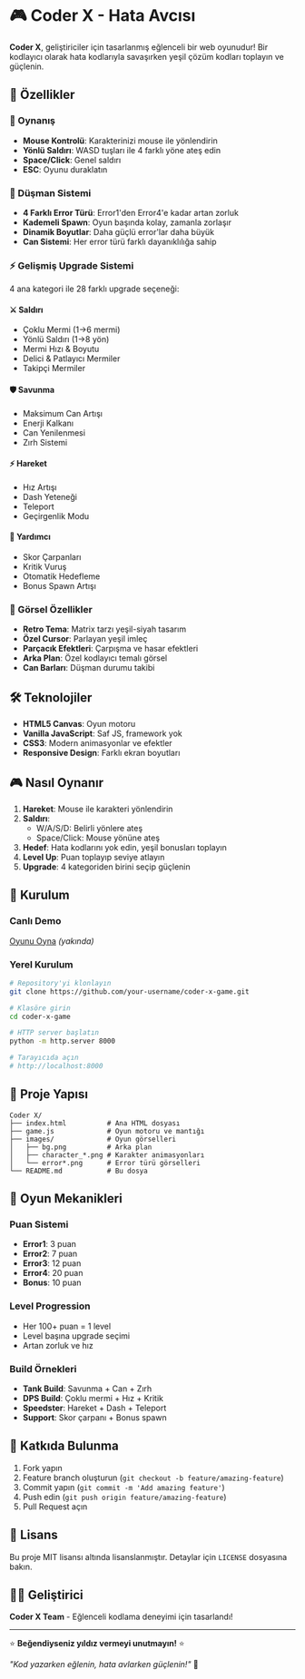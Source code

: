 # 🎮 Coder X - Hata Avcısı

**Coder X**, geliştiriciler için tasarlanmış eğlenceli bir web oyunudur! Bir kodlayıcı olarak hata kodlarıyla savaşırken yeşil çözüm kodları toplayın ve güçlenin.

## 🚀 Özellikler

### 🎯 Oynanış
- **Mouse Kontrolü**: Karakterinizi mouse ile yönlendirin
- **Yönlü Saldırı**: WASD tuşları ile 4 farklı yöne ateş edin
- **Space/Click**: Genel saldırı
- **ESC**: Oyunu duraklatın

### 🐛 Düşman Sistemi
- **4 Farklı Error Türü**: Error1'den Error4'e kadar artan zorluk
- **Kademeli Spawn**: Oyun başında kolay, zamanla zorlaşır
- **Dinamik Boyutlar**: Daha güçlü error'lar daha büyük
- **Can Sistemi**: Her error türü farklı dayanıklılığa sahip

### ⚡ Gelişmiş Upgrade Sistemi
4 ana kategori ile 28 farklı upgrade seçeneği:

#### ⚔️ **Saldırı**
- Çoklu Mermi (1→6 mermi)
- Yönlü Saldırı (1→8 yön)
- Mermi Hızı & Boyutu
- Delici & Patlayıcı Mermiler
- Takipçi Mermiler

#### 🛡️ **Savunma**
- Maksimum Can Artışı
- Enerji Kalkanı
- Can Yenilenmesi
- Zırh Sistemi

#### ⚡ **Hareket**
- Hız Artışı
- Dash Yeteneği
- Teleport
- Geçirgenlik Modu

#### 🔧 **Yardımcı**
- Skor Çarpanları
- Kritik Vuruş
- Otomatik Hedefleme
- Bonus Spawn Artışı

### 🎨 Görsel Özellikler
- **Retro Tema**: Matrix tarzı yeşil-siyah tasarım
- **Özel Cursor**: Parlayan yeşil imleç
- **Parçacık Efektleri**: Çarpışma ve hasar efektleri
- **Arka Plan**: Özel kodlayıcı temalı görsel
- **Can Barları**: Düşman durumu takibi

## 🛠️ Teknolojiler

- **HTML5 Canvas**: Oyun motoru
- **Vanilla JavaScript**: Saf JS, framework yok
- **CSS3**: Modern animasyonlar ve efektler
- **Responsive Design**: Farklı ekran boyutları

## 🎮 Nasıl Oynanır

1. **Hareket**: Mouse ile karakteri yönlendirin
2. **Saldırı**: 
   - W/A/S/D: Belirli yönlere ateş
   - Space/Click: Mouse yönüne ateş
3. **Hedef**: Hata kodlarını yok edin, yeşil bonusları toplayın
4. **Level Up**: Puan toplayıp seviye atlayın
5. **Upgrade**: 4 kategoriden birini seçip güçlenin

## 🚀 Kurulum

### Canlı Demo
[Oyunu Oyna](https://your-username.github.io/coder-x-game) *(yakında)*

### Yerel Kurulum
```bash
# Repository'yi klonlayın
git clone https://github.com/your-username/coder-x-game.git

# Klasöre girin
cd coder-x-game

# HTTP server başlatın
python -m http.server 8000

# Tarayıcıda açın
# http://localhost:8000
```

## 📁 Proje Yapısı

```
Coder X/
├── index.html          # Ana HTML dosyası
├── game.js             # Oyun motoru ve mantığı
├── images/             # Oyun görselleri
│   ├── bg.png          # Arka plan
│   ├── character_*.png # Karakter animasyonları
│   └── error*.png      # Error türü görselleri
└── README.md           # Bu dosya
```

## 🎯 Oyun Mekanikleri

### Puan Sistemi
- **Error1**: 3 puan
- **Error2**: 7 puan  
- **Error3**: 12 puan
- **Error4**: 20 puan
- **Bonus**: 10 puan

### Level Progression
- Her 100+ puan = 1 level
- Level başına upgrade seçimi
- Artan zorluk ve hız

### Build Örnekleri
- **Tank Build**: Savunma + Can + Zırh
- **DPS Build**: Çoklu mermi + Hız + Kritik
- **Speedster**: Hareket + Dash + Teleport
- **Support**: Skor çarpanı + Bonus spawn

## 🤝 Katkıda Bulunma

1. Fork yapın
2. Feature branch oluşturun (`git checkout -b feature/amazing-feature`)
3. Commit yapın (`git commit -m 'Add amazing feature'`)
4. Push edin (`git push origin feature/amazing-feature`)
5. Pull Request açın

## 📝 Lisans

Bu proje MIT lisansı altında lisanslanmıştır. Detaylar için `LICENSE` dosyasına bakın.

## 👨‍💻 Geliştirici

**Coder X Team** - Eğlenceli kodlama deneyimi için tasarlandı!

---

⭐ **Beğendiyseniz yıldız vermeyi unutmayın!** ⭐

*"Kod yazarken eğlenin, hata avlarken güçlenin!"* 🚀 
